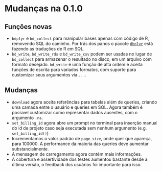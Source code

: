 # Mudanças na 0.1.0

## Funções novas

* `bdplyr` e `bd_collect` para manipular bases apenas com código de R, removendo SQL do caminho. Por trás dos panos o pacote [`dbplyr`](https://dbplyr.tidyverse.org/) está fazendo as traduções de R em SQL.
* `bd_write`, `bd_write_rds` e `bd_write_csv` podem ser usadas no lugar de `bd_collect` para armazenar o resultado no disco, em um arquivo com formato desejado. `bd_write` é uma função de alta ordem e aceita funções de escrita para variados formatos, com suporte para customizar seus argumentos via `...`.

## Mudanças

* `download` agora aceita referências para tabelas além de queries, criando uma camada entre o usuário e queries em SQL. Agora também é possível customizar como representar dados ausentes, com o argumento `.na`.
* `set_billing_id` agora abre um prompt no terminal para inserção manual do id de projeto caso seja executada sem nenhum argumento (e.g. `set_billing_id()`)
* Incrementamos o valor padrão de `page_size`, onde quer que apareça, para 100000. A performance da maioria das queries deve aumentar substancialmente. 
* A mensagem de carregamento agora contém mais informações.
* A cobertura e assertividade dos testes aumentou bastante desde a última versão, o feedback dos usuários foi importante para isso.
